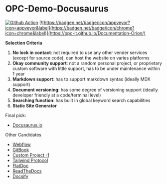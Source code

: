 # OPC-Demo-Docusaurus

[![Github Action](https://github.com/OPC-IT/Documentation-Orion/actions/workflows/webpack.yml/badge.svg)](https://github.com/OPC-IT/Documentation-Orion/actions/workflows/webpack.yml) 
[![https://badgen.net/badge/icon/appveyor?icon=appveyor&label](https://badgen.net/badge/icon/chrome?icon=chrome&label)](https://opc-it.github.io/Documentation-Orion/)


**Selection Criteria**
1. **No lock in contact**: not required to use any other vender services (except for source code), can host the website on varies platforms
2. **Okay community support**: not a random personal project, or proprietary custom software with little support, has to be under maintenance within 1 year
3. **Markdown support**: has to support markdown syntax (ideally MDX support)
4. **Document versioning**: has some degree of versioning support (ideally developer friendly at a code/terminal level)
5. **Searching function**: has built in global keyword search capabilities
6. **Static Site Generator**

Final pick:
- [Docusaurus.io](https://docusaurus.io/)

Other Candidates
- [Webflow](https://webflow.com/?r=0)
- [GitBook](https://www.gitbook.com/)
- [Custom Project -1](https://github.com/floriannicolas/API-Documentation-HTML-Template)
- [Tailwind Protocol](https://tailwindui.com/templates/protocol)
- [FlatDoc](https://ricostacruz.com/flatdoc/#large-brief)
- [ReadTheDocs](https://about.readthedocs.com/?ref=dotcom-homepage)
- [Docsify](https://docsify.js.org/#/)
